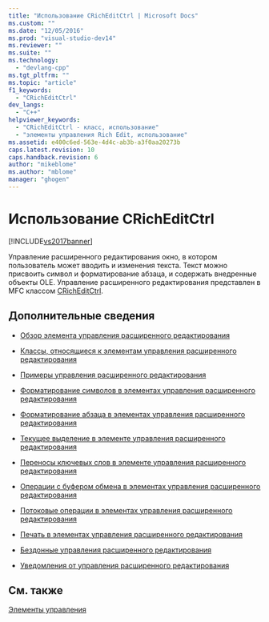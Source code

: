```yaml
---
title: "Использование CRichEditCtrl | Microsoft Docs"
ms.custom: ""
ms.date: "12/05/2016"
ms.prod: "visual-studio-dev14"
ms.reviewer: ""
ms.suite: ""
ms.technology: 
  - "devlang-cpp"
ms.tgt_pltfrm: ""
ms.topic: "article"
f1_keywords: 
  - "CRichEditCtrl"
dev_langs: 
  - "C++"
helpviewer_keywords: 
  - "CRichEditCtrl - класс, использование"
  - "элементы управления Rich Edit, использование"
ms.assetid: e400c6ed-563e-4d4c-ab3b-a3f0aa20273b
caps.latest.revision: 10
caps.handback.revision: 6
author: "mikeblome"
ms.author: "mblome"
manager: "ghogen"
---
```

# Использование CRichEditCtrl
[!INCLUDE[vs2017banner](../assembler/inline/includes/vs2017banner.md)]

Управление расширенного редактирования окно, в котором пользователь может вводить и изменения текста.  Текст можно присвоить символ и форматирование абзаца, и содержать внедренные объекты OLE.  Управление расширенного редактирования представлен в MFC классом [CRichEditCtrl](../Topic/CRichEditCtrl%20Class.md).  
  
## Дополнительные сведения  
  
-   [Обзор элемента управления расширенного редактирования](../mfc/overview-of-the-rich-edit-control.md)  
  
-   [Классы, относящиеся к элементам управления расширенного редактирования](../mfc/classes-related-to-rich-edit-controls.md)  
  
-   [Примеры управления расширенного редактирования](../Topic/Rich%20Edit%20Control%20Examples.md)  
  
-   [Форматирование символов в элементах управления расширенного редактирования](../mfc/character-formatting-in-rich-edit-controls.md)  
  
-   [Форматирование абзаца в элементах управления расширенного редактирования](../Topic/Paragraph%20Formatting%20in%20Rich%20Edit%20Controls.md)  
  
-   [Текущее выделение в элементе управления расширенного редактирования](../mfc/current-selection-in-a-rich-edit-control.md)  
  
-   [Переносы ключевых слов в элементе управления расширенного редактирования](../mfc/word-breaks-in-rich-edit-controls.md)  
  
-   [Операции с буфером обмена в элементах управления расширенного редактирования](../mfc/clipboard-operations-in-rich-edit-controls.md)  
  
-   [Потоковые операции в элементах управления расширенного редактирования](../mfc/stream-operations-in-rich-edit-controls.md)  
  
-   [Печать в элементах управления расширенного редактирования](../mfc/printing-in-rich-edit-controls.md)  
  
-   [Бездонные управления расширенного редактирования](../mfc/bottomless-rich-edit-controls.md)  
  
-   [Уведомления от управления расширенного редактирования](../mfc/notifications-from-a-rich-edit-control.md)  
  
## См. также  
 [Элементы управления](../mfc/controls-mfc.md)